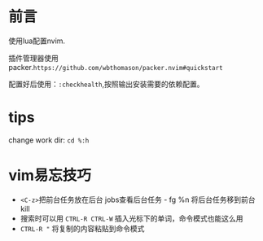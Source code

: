 # 前言
使用lua配置nvim.

插件管理器使用packer.`https://github.com/wbthomason/packer.nvim#quickstart`

配置好后使用：`:checkhealth`,按照输出安装需要的依赖配置。

# tips
change work dir: `cd %:h`

# vim易忘技巧
- `<C-z>`把前台任务放在后台 jobs查看后台任务 - fg %n 将后台任务移到前台 kill
- 搜索时可以用 `CTRL-R CTRL-W` 插入光标下的单词，命令模式也能这么用
- `CTRL-R "` 将复制的内容粘贴到命令模式
